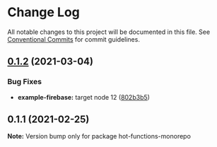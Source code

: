 # Change Log

All notable changes to this project will be documented in this file.
See [Conventional Commits](https://conventionalcommits.org) for commit guidelines.

## [0.1.2](https://github.com/hedgepigdaniel/webpack-cloud-functions/compare/v0.1.1...v0.1.2) (2021-03-04)


### Bug Fixes

* **example-firebase:** target node 12 ([802b3b5](https://github.com/hedgepigdaniel/webpack-cloud-functions/commit/802b3b5b84f639c9e8f2ad20d8ff822811ff09ef))





## 0.1.1 (2021-02-25)

**Note:** Version bump only for package hot-functions-monorepo
